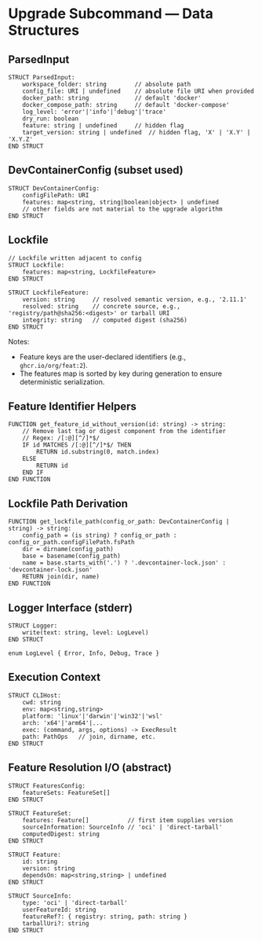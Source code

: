 # Upgrade Subcommand — Data Structures

## ParsedInput

```pseudocode
STRUCT ParsedInput:
    workspace_folder: string        // absolute path
    config_file: URI | undefined    // absolute file URI when provided
    docker_path: string             // default 'docker'
    docker_compose_path: string     // default 'docker-compose'
    log_level: 'error'|'info'|'debug'|'trace'
    dry_run: boolean
    feature: string | undefined     // hidden flag
    target_version: string | undefined  // hidden flag, 'X' | 'X.Y' | 'X.Y.Z'
END STRUCT
```

## DevContainerConfig (subset used)

```pseudocode
STRUCT DevContainerConfig:
    configFilePath: URI
    features: map<string, string|boolean|object> | undefined
    // other fields are not material to the upgrade algorithm
END STRUCT
```

## Lockfile

```pseudocode
// Lockfile written adjacent to config
STRUCT Lockfile:
    features: map<string, LockfileFeature>
END STRUCT

STRUCT LockfileFeature:
    version: string     // resolved semantic version, e.g., '2.11.1'
    resolved: string    // concrete source, e.g., 'registry/path@sha256:<digest>' or tarball URI
    integrity: string   // computed digest (sha256)
END STRUCT
```

Notes:
- Feature keys are the user-declared identifiers (e.g., `ghcr.io/org/feat:2`).
- The features map is sorted by key during generation to ensure deterministic serialization.

## Feature Identifier Helpers

```pseudocode
FUNCTION get_feature_id_without_version(id: string) -> string:
    // Remove last tag or digest component from the identifier
    // Regex: /[:@][^/]*$/
    IF id MATCHES /[:@][^/]*$/ THEN
        RETURN id.substring(0, match.index)
    ELSE
        RETURN id
    END IF
END FUNCTION
```

## Lockfile Path Derivation

```pseudocode
FUNCTION get_lockfile_path(config_or_path: DevContainerConfig | string) -> string:
    config_path = (is string) ? config_or_path : config_or_path.configFilePath.fsPath
    dir = dirname(config_path)
    base = basename(config_path)
    name = base.starts_with('.') ? '.devcontainer-lock.json' : 'devcontainer-lock.json'
    RETURN join(dir, name)
END FUNCTION
```

## Logger Interface (stderr)

```pseudocode
STRUCT Logger:
    write(text: string, level: LogLevel)
END STRUCT

enum LogLevel { Error, Info, Debug, Trace }
```

## Execution Context

```pseudocode
STRUCT CLIHost:
    cwd: string
    env: map<string,string>
    platform: 'linux'|'darwin'|'win32'|'wsl'
    arch: 'x64'|'arm64'|...
    exec: (command, args, options) -> ExecResult
    path: PathOps   // join, dirname, etc.
END STRUCT
```

## Feature Resolution I/O (abstract)

```pseudocode
STRUCT FeaturesConfig:
    featureSets: FeatureSet[]
END STRUCT

STRUCT FeatureSet:
    features: Feature[]           // first item supplies version
    sourceInformation: SourceInfo // 'oci' | 'direct-tarball'
    computedDigest: string
END STRUCT

STRUCT Feature:
    id: string
    version: string
    dependsOn: map<string,string> | undefined
END STRUCT

STRUCT SourceInfo:
    type: 'oci' | 'direct-tarball'
    userFeatureId: string
    featureRef?: { registry: string, path: string }
    tarballUri?: string
END STRUCT
```

